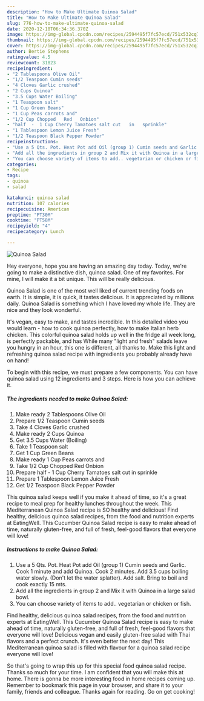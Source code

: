 ```yaml
---
description: "How to Make Ultimate Quinoa Salad"
title: "How to Make Ultimate Quinoa Salad"
slug: 776-how-to-make-ultimate-quinoa-salad
date: 2020-12-18T06:34:36.370Z
image: https://img-global.cpcdn.com/recipes/2594495f7fc57ecd/751x532cq70/quinoa-salad-recipe-main-photo.jpg
thumbnail: https://img-global.cpcdn.com/recipes/2594495f7fc57ecd/751x532cq70/quinoa-salad-recipe-main-photo.jpg
cover: https://img-global.cpcdn.com/recipes/2594495f7fc57ecd/751x532cq70/quinoa-salad-recipe-main-photo.jpg
author: Bertie Stephens
ratingvalue: 4.5
reviewcount: 31823
recipeingredient:
- "2 Tablespoons Olive Oil"
- "1/2 Teaspoon Cumin seeds"
- "4 Cloves Garlic crushed"
- "2 Cups Quinoa"
- "3.5 Cups Water Boiling"
- "1 Teaspoon salt"
- "1 Cup Green Beans"
- "1 Cup Peas carrots and"
- "1/2 Cup Chopped   Red   Onbion"
- "half  -  1 Cup Cherry Tamatoes salt cut   in   sprinkle"
- "1 Tablespoon Lemon Juice Fresh"
- "1/2 Teaspoon Black Pepper Powder"
recipeinstructions:
- "Use a 5 Qts. Pot. Heat Pot add Oil (group 1) Cumin seeds and Garlic. Cook 1 minute and add Quinoa. Cook 2 minutes. Add 3.5 cups boiling water slowly. (Don&#39;t let the water splatter). Add salt. Bring to boil and cook exactly 15 mts."
- "Add all the ingredients in group 2 and Mix it with Quinoa in a large salad bowl."
- "You can choose variety of items to add.. vegetarian or chicken or fish."
categories:
- Recipe
tags:
- quinoa
- salad

katakunci: quinoa salad 
nutrition: 107 calories
recipecuisine: American
preptime: "PT30M"
cooktime: "PT58M"
recipeyield: "4"
recipecategory: Lunch

---
```



![Quinoa Salad](https://img-global.cpcdn.com/recipes/2594495f7fc57ecd/751x532cq70/quinoa-salad-recipe-main-photo.jpg)

Hey everyone, hope you are having an amazing day today. Today, we're going to make a distinctive dish, quinoa salad. One of my favorites. For mine, I will make it a bit unique. This will be really delicious.

Quinoa Salad is one of the most well liked of current trending foods on earth. It is simple, it is quick, it tastes delicious. It is appreciated by millions daily. Quinoa Salad is something which I have loved my whole life. They are nice and they look wonderful.

It&#39;s vegan, easy to make, and tastes incredible. In this detailed video you would learn - how to cook quinoa perfectly, how to make Italian herb chicken. This colorful quinoa salad holds up well in the fridge all week long, is perfectly packable, and has While many &#34;light and fresh&#34; salads leave you hungry in an hour, this one is different, all thanks to. Make this light and refreshing quinoa salad recipe with ingredients you probably already have on hand!


To begin with this recipe, we must prepare a few components. You can have quinoa salad using 12 ingredients and 3 steps. Here is how you can achieve it.

<!--inarticleads1-->

##### The ingredients needed to make Quinoa Salad:

1. Make ready 2 Tablespoons Olive Oil
1. Prepare 1/2 Teaspoon Cumin seeds
1. Take 4 Cloves Garlic crushed
1. Make ready 2 Cups Quinoa
1. Get 3.5 Cups Water (Boiling)
1. Take 1 Teaspoon salt
1. Get 1 Cup Green Beans
1. Make ready 1 Cup Peas carrots and
1. Take 1/2 Cup Chopped   Red   Onbion
1. Prepare half  -  1 Cup Cherry Tamatoes salt cut   in   sprinkle
1. Prepare 1 Tablespoon Lemon Juice Fresh
1. Get 1/2 Teaspoon Black Pepper Powder


This quinoa salad keeps well if you make it ahead of time, so it&#39;s a great recipe to meal prep for healthy lunches throughout the week. This Mediterranean Quinoa Salad recipe is SO healthy and delicious! Find healthy, delicious quinoa salad recipes, from the food and nutrition experts at EatingWell. This Cucumber Quinoa Salad recipe is easy to make ahead of time, naturally gluten-free, and full of fresh, feel-good flavors that everyone will love! 

<!--inarticleads2-->

##### Instructions to make Quinoa Salad:

1. Use a 5 Qts. Pot. Heat Pot add Oil (group 1) Cumin seeds and Garlic. Cook 1 minute and add Quinoa. Cook 2 minutes. Add 3.5 cups boiling water slowly. (Don&#39;t let the water splatter). Add salt. Bring to boil and cook exactly 15 mts.
1. Add all the ingredients in group 2 and Mix it with Quinoa in a large salad bowl.
1. You can choose variety of items to add.. vegetarian or chicken or fish.


Find healthy, delicious quinoa salad recipes, from the food and nutrition experts at EatingWell. This Cucumber Quinoa Salad recipe is easy to make ahead of time, naturally gluten-free, and full of fresh, feel-good flavors that everyone will love! Delicious vegan and easily gluten-free salad with Thai flavors and a perfect crunch. It&#39;s even better the next day! This Mediterranean quinoa salad is filled with flavour for a quinoa salad recipe everyone will love! 

So that's going to wrap this up for this special food quinoa salad recipe. Thanks so much for your time. I am confident that you will make this at home. There is gonna be more interesting food in home recipes coming up. Remember to bookmark this page in your browser, and share it to your family, friends and colleague. Thanks again for reading. Go on get cooking!

